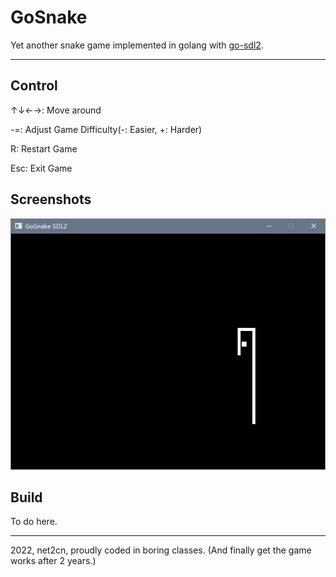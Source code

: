 # GoSnake
Yet another snake game implemented in golang with [go-sdl2](https://github.com/veandco/go-sdl2).

---

## Control
↑↓←→: Move around

-=: Adjust Game Difficulty(-: Easier, +: Harder)

R: Restart Game

Esc: Exit Game

## Screenshots
![screenshot](./assets/screenshot_2022-05-25_164445.png)

## Build
To do here.

---

2022, net2cn, proudly coded in boring classes. (And finally get the game works after 2 years.)